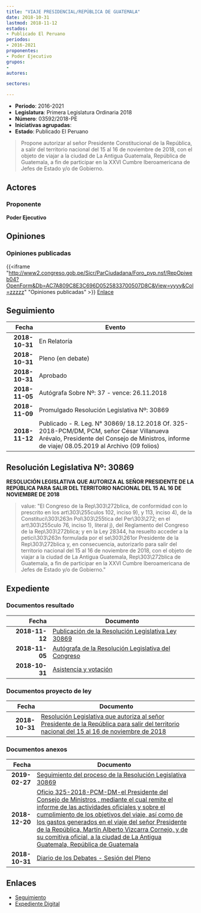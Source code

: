 ```yaml
---
title: "VIAJE PRESIDENCIAL/REPÚBLICA DE GUATEMALA"
date: 2018-10-31
lastmod: 2018-11-12
estados:
- Publicado El Peruano
periodos:
- 2016-2021
proponentes:
- Poder Ejecutivo
grupos:
- 
autores:

sectores:

---
```

- **Periodo**: 2016-2021
- **Legislatura**: Primera Legislatura Ordinaria 2018
- **Número**: 03592/2018-PE
- **Iniciativas agrupadas**: 
- **Estado**: Publicado El Peruano

> Propone autorizar al señor Presidente Constitucional de la República, a salir del territorio nacional del 15 al 16 de noviembre de 2018, con el objeto de viajar a la ciudad de La Antigua Guatemala, República de Guatemala, a fin de participar en la XXVI Cumbre Iberoamericana de Jefes de Estado y/o de Gobierno.


## Actores

### Proponente

**Poder Ejecutivo**

## Opiniones

### Opiniones publicadas

{{<iframe "http://www2.congreso.gob.pe/Sicr/ParCiudadana/Foro_pvp.nsf/RepOpiweb04?OpenForm&Db=AC7A809C8E3C696D0525833700507D8C&View=yyyy&Col=zzzzz" "Opiniones publicadas" >}}
[Enlace](http://www2.congreso.gob.pe/Sicr/ParCiudadana/Foro_pvp.nsf/RepOpiweb04?OpenForm&Db=AC7A809C8E3C696D0525833700507D8C&View=yyyy&Col=zzzzz)


## Seguimiento

| Fecha | Evento |
|------:|--------|
| **2018-10-31** | En Relatoría |
| **2018-10-31** | Pleno (en debate) |
| **2018-10-31** | Aprobado |
| **2018-11-05** | Autógrafa Sobre Nº: 37 - vence: 26.11.2018 |
| **2018-11-09** | Promulgado Resolución Legislativa Nº: 30869 |
| **2018-11-12** | Publicado - R. Leg. N° 30869/ 18.12.2018 Of. 325-2018-PCM/DM, PCM, señor César Villanueva Arévalo, Presidente del Consejo de Ministros, informe de viaje/ 08.05.2019 al Archivo (09 folios) |

## Resolución Legislativa Nº: 30869

**RESOLUCIÓN LEGISLATIVA QUE AUTORIZA AL SEÑOR PRESIDENTE DE LA REPÚBLICA PARA SALIR DEL TERRITORIO NACIONAL DEL 15 AL 16 DE NOVIEMBRE DE 2018**

> value: "El Congreso de la Rep\303\272blica, de conformidad con lo prescrito en los art\303\255culos 102, inciso 9), y 113, inciso 4), de la Constituci\303\263n Pol\303\255tica del Per\303\272; en el art\303\255culo 76, inciso 1), literal j), del Reglamento del Congreso de la Rep\303\272blica; y en la Ley 28344, ha resuelto acceder a la petici\303\263n formulada por el se\303\261or Presidente de la Rep\303\272blica y, en consecuencia, autorizarlo para salir del territorio nacional del 15 al 16 de noviembre de 2018, con el objeto de viajar a la ciudad de La Antigua Guatemala, Rep\303\272blica de Guatemala, a fin de participar en la XXVI Cumbre Iberoamericana de Jefes de Estado y/o de Gobierno."


## Expediente

### Documentos resultado

| Fecha | Documento |
|------:|-----------|
| **2018-11-12** | [Publicación de la Resolución Legislativa Ley 30869](http://www.leyes.congreso.gob.pe/Documentos/2016_2021/ADLP/Normas_Legales/30869-LEY.pdf) |
| **2018-11-05** | [Autógrafa de la Resolución Legislativa del Congreso](http://www.leyes.congreso.gob.pe/Documentos/2016_2021/ADLP/Texto_Aprobado/AU0359220181105.pdf) |
| **2018-10-31** | [Asistencia y votación](http://www.leyes.congreso.gob.pe/Documentos/2016_2021/Asistencia_y_Votacion/Proyectos_de_Ley/AV0359220181031..pdf) |

### Documentos proyecto de ley

| Fecha | Documento |
|------:|-----------|
| **2018-10-31** | [Resolución Legislativa que autoriza al señor Presidente de la República para salir del territorio nacional del 15 al 16 de noviembre de 2018](http://www.leyes.congreso.gob.pe/Documentos/2016_2021/Proyectos_de_Ley_y_de_Resoluciones_Legislativas/PL0359220181031..pdf) |

### Documentos anexos

| Fecha | Documento |
|------:|-----------|
| **2019-02-27** | [Seguimiento del proceso de la Resolución Legislativa 30869](http://www.leyes.congreso.gob.pe/Documentos/2016_2021/Seguimiento_de_Proyectos_de_Ley/03592PL20190227.pdf) |
| **2018-12-20** | [Oficio 325-2018-PCM-DM-el Presidente del Consejo de Ministros , mediante el cual remite el informe de las actividades oficiales y sobre el cumplimiento de los objetivos del viaje, así como de los gastos generados en el viaje del señor Presidente de la República, Martín Alberto Vizcarra Cornejo, y de su comitiva oficial, a la ciudad de La Antigua Guatemala, República de Guatemala](http://www.leyes.congreso.gob.pe/Documentos/2016_2021/Retiro_de_Firmas/Proyectos/CARTA-S-N-MEFF-20181105.pdf) |
| **2018-10-31** | [Diario de los Debates - Sesión del Pleno](http://www2.congreso.gob.pe/Sicr/DiarioDebates/Publicad.nsf/SesionesPleno/05256D6E0073DFE90525833800039871/$FILE/PLO-2018-13.pdf) |

## Enlaces

- [Seguimiento](http://www2.congreso.gob.pe/Sicr/TraDocEstProc/CLProLey2016.nsf/f7fff46988ca05b1052578e100829cc7/037c534b0983005005258337004e48f1?OpenDocument)
- [Expediente Digital](http://www2.congreso.gob.pe/Sicr/TraDocEstProc/CLProLey2016.nsf/f7fff46988ca05b1052578e100829cc7/037c534b0983005005258337004e48f1?OpenDocument&Click=05257FB7005EB655.eb71d0cf91d8294e05256cdf006b5706/$Body/0.1C6C)

